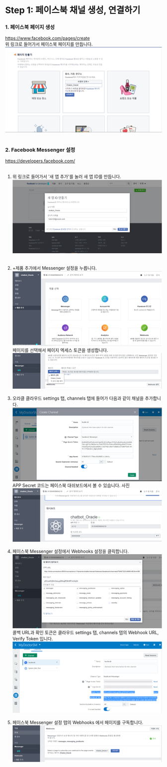 **Step 1: 페이스북 채널 생성, 연결하기**
===
### 1. 페이스북 페이지 생성
<a href="https://www.facebook.com/pages/create" target="blank">https://www.facebook.com/pages/create</a><br>
위 링크로 들어가서 페이스북 페이지를 만듭니다.
![1](/media/1.PNG)<br><br>
### 2. Facebook Messenger 설정
<a href="https://developers.facebook.com/" target = "blank">https://developers.facebook.com/</a><br><br>
1. 위 링크로 들어가서 '새 앱 추가'를 눌러 새 앱 ID를 만듭니다.![2](/media/2.PNG)  
<br><br>
1. +제품 추가에서 Messenger 설정을 누릅니다.
![3](/media/3.PNG)
페이지를 선택해서 페이지 엑세스 토큰을 생성합니다.![4](/media/4.PNG)
<br><br>
1. 오라클 클라우드 settings 탭, channels 탭에 들어가 다음과 같이 채널을 추가합니다.![5](/media/5.PNG)
APP Secret 코드는 페이스북 대쉬보드에서 볼 수 있습니다.
사진![6](/media/6.PNG)
<br><br>
1. 페이스북 Messenger 설정에서 Webhooks 설정을 클릭합니다.![7](/media/7.PNG)
콜백 URL과 확인 토큰은 클라우드 settings 탭, channels 탭의 Webhook URL, Verify Token 입니다.
![8](/media/8.PNG)
<br><br>
1. 페이스북 Messenger 설정 탭의 Webhooks 에서 페이지를 구독합니다.
![10](/media/10.PNG)
